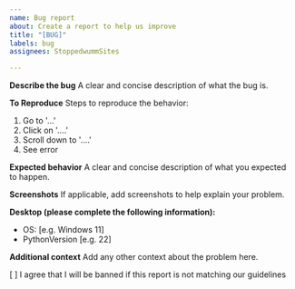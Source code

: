 ```yaml
---
name: Bug report
about: Create a report to help us improve
title: "[BUG]"
labels: bug
assignees: StoppedwummSites

---
```


**Describe the bug**
A clear and concise description of what the bug is.

**To Reproduce**
Steps to reproduce the behavior:
1. Go to '...'
2. Click on '....'
3. Scroll down to '....'
4. See error

**Expected behavior**
A clear and concise description of what you expected to happen.

**Screenshots**
If applicable, add screenshots to help explain your problem.

**Desktop (please complete the following information):**
 - OS: [e.g. Windows 11]
 - PythonVersion [e.g. 22]

**Additional context**
Add any other context about the problem here.

[ ] I agree that I will be banned if this report is not matching our guidelines
